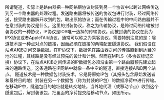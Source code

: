 所谓隧道，实际上是路由器把一种网络层协议封装到另一个协议中以跨过网络传送到另一个路由器的处理过程。发送路由器将被传送的协议包进行封装，经过网络传送，接受路由器解开收到的包，取出原始协议；而在传输过程中的中间路由器并不在意封装的协议是什么。这里的封装协议，称之为传输协议，是跨过网络传输被封装协议的一种协议，IP协议是IOS唯一选择的传输协议。而被封装的协议在此为IPX协议或者AppleTAlk协议，通常可以称之为乘客协议。需要特别注意的是：隧道技术是一种点对点的链接，因而必须在链接的两端配置隧道协议。
我们假设在站点A和B之间交换数据。在IP协议下，数据包在路由器之间的传递直到到达目的地的过程，其线路是没有经过预先的设计和计划。然而在MPLS（多协议标记交换）协议下，在站点A和B之间传递的IP数据包必须沿由第一个路由器预先建立起来的通路传送。这条通路在IP网络中就像一条中空的隧道，直接连接A和B两个站点。
隧道技术是一种数据包封装技术，它是将原始IP包（其报头包含原始发送者和最终目的地）封装在另一个数据包（称为封装的IP包）的数据净荷中进行传输。在移动IP中，隧道包目的地址就是转交地址，当外地代理（或移动节点）收到这个隧道包后，解封装该包，把里面的净荷提交给移动节点。如图所示。

